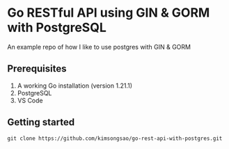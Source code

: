 # Go RESTful API using GIN & GORM with PostgreSQL
An example repo of how I like to use postgres with GIN & GORM

## Prerequisites
1. A working Go installation (version 1.21.1)
2. PostgreSQL
3. VS Code

## Getting started

```
git clone https://github.com/kimsongsao/go-rest-api-with-postgres.git
```